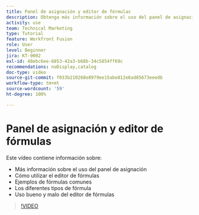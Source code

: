 ```yaml
---
title: Panel de asignación y editor de fórmulas
description: Obtenga más información sobre el uso del panel de asignación, el editor de fórmulas y los ejemplos de fórmulas comunes en  [!DNL Adobe Workfront Fusion].
activity: use
team: Technical Marketing
type: Tutorial
feature: Workfront Fusion
role: User
level: Beginner
jira: KT-9002
exl-id: 48ebc6ee-6853-42a3-b68b-34c5854ff69c
recommendations: noDisplay,catalog
doc-type: video
source-git-commit: f033b210268e8979ee15abe812e6ad85673eeedb
workflow-type: tm+mt
source-wordcount: '59'
ht-degree: 100%

---
```


# Panel de asignación y editor de fórmulas

Este vídeo contiene información sobre:

* Más información sobre el uso del panel de asignación
* Cómo utilizar el editor de fórmulas
* Ejemplos de fórmulas comunes
* Los diferentes tipos de fórmula
* Uso bueno y malo del editor de fórmulas

>[!VIDEO](https://video.tv.adobe.com/v/335262/?quality=12&learn=on)
